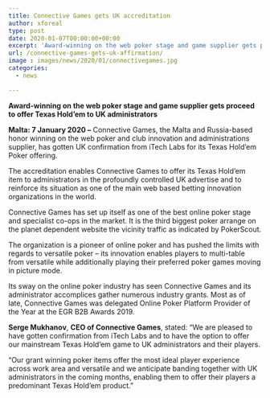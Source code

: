 ```yaml
---
title: Connective Games gets UK accreditation
author: xforeal 
type: post
date: 2020-01-07T00:00:00+00:00
excerpt: 'Award-winning on the web poker stage and game supplier gets proceed to offer Texas Hold&rsquo;em to UK administrators Malta: 7 January 2020 &ndash; Connective Games, the Malta and Russia-based honor winning on the web poker and club innovation and administrations supplier, has gotten UK confirmation from iTech Labs for its Texas Hold&rsquo;em Poker offering'
url: /connective-games-gets-uk-affirmation/
image : images/news/2020/01/connectivegames.jpg
categories:
  - news

---
```

**Award-winning on the web poker stage and game supplier gets proceed to offer Texas Hold’em to UK administrators** 

**Malta: 7 January 2020 –** Connective Games, the Malta and Russia-based honor winning on the web poker and club innovation and administrations supplier, has gotten UK confirmation from iTech Labs for its Texas Hold’em Poker offering.

The accreditation enables Connective Games to offer its Texas Hold’em item to administrators in the profoundly controlled UK advertise and to reinforce its situation as one of the main web based betting innovation organizations in the world.

Connective Games has set up itself as one of the best online poker stage and specialist co-ops in the market. It is the third biggest poker arrange on the planet dependent website the vicinity traffic as indicated by PokerScout.

The organization is a pioneer of online poker and has pushed the limits with regards to versatile poker – its innovation enables players to multi-table from versatile while additionally playing their preferred poker games moving in picture mode.

Its sway on the online poker industry has seen Connective Games and its administrator accomplices gather numerous industry grants. Most as of late, Connective Games was delegated Online Poker Platform Provider of the Year at the EGR B2B Awards 2019.

**Serge Mukhanov**, **CEO of Connective Games**, stated: “We are pleased to have gotten confirmation from iTech Labs and to have the option to offer our mainstream Texas Hold’em game to UK administrators and their players.

“Our grant winning poker items offer the most ideal player experience across work area and versatile and we anticipate banding together with UK administrators in the coming months, enabling them to offer their players a predominant Texas Hold’em product.”